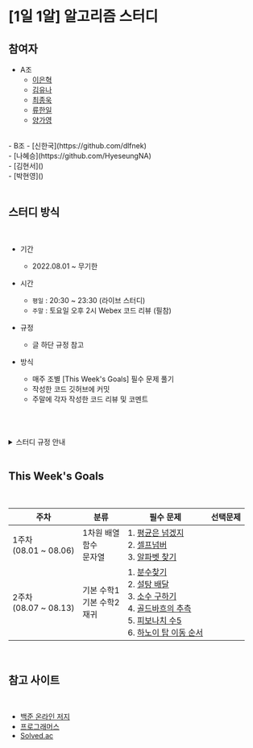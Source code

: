 # [1일 1알] 알고리즘 스터디

## 참여자
- A조
    - [이은혁](https://github.com/itmakesmesoft)</br>
    - [김유나]()</br>
    - [최종욱]()</br>
    - [류한일]()</br>
    - [양가영]()</br>
</br>
- B조
    - [신한국](https://github.com/dlfnek)</br>
    - [나혜승](https://github.com/HyeseungNA)</br>
    - [김현서]()</br>
    - [박현영]()</br>
</br>

## 스터디 방식
</br>

- 기간
    - 2022.08.01 ~ 무기한
- 시간
    - `평일` : 20:30 ~ 23:30 (라이브 스터디)
    - `주말` : 토요일 오후 2시 Webex 코드 리뷰 (필참)
- 규정
    - 글 하단 규정 참고

- 방식
    - 매주 조별 [This Week's Goals] 필수 문제 풀기
    - 작성한 코드 깃허브에 커밋
    - 주말에 각자 작성한 코드 리뷰 및 코멘트
</br>
</br>
</br>
<details>
<summary>스터디 규정 안내</summary>
<div markdown="1">
- 경고 3회 시 퇴출</br>
- 매월 1일 경고 리셋</br>
- 라이브 스터디 무단 결석 : 경고 1회 </br>
- 코드리뷰 무단 결석 : 경고 1회 및 벌칙 코드 작성</br>
* 부득이한 사정으로 라이브 스터디 참석 불가능한 경우 오후 6시 까지 미리 공지</br>
* 부득이한 사정으로 코드리뷰 참석 불가능한 경우 전일 오후 6시 까지 미리 공지</br></br>
</div>
</details>
</br>

## This Week's Goals
</br>

|주차|분류|필수 문제|선택문제|
|----|---|---|---|
|1주차<br/>(08.01 ~ 08.06)|1차원 배열 <br/> 함수 <br/> 문자열 <br/> |1. [평균은 넘겠지](https://www.acmicpc.net/problem/4344)<br/> 2. [셀프넘버](https://www.acmicpc.net/problem/4673) <br/> 3. [알파벳 찾기](https://www.acmicpc.net/problem/10809)||
|2주차<br/>(08.07 ~ 08.13)|기본 수학1 <br/> 기본 수학2 <br/> 재귀<br/> |1. [분수찾기](https://www.acmicpc.net/problem/1193)<br/> 2. [설탕 배달](https://www.acmicpc.net/problem/2839)<br/> 3. [소수 구하기](https://www.acmicpc.net/problem/1929)<br/> 4. [골드바흐의 추측](https://www.acmicpc.net/problem/9020)<br/> 5. [피보나치 수5](https://www.acmicpc.net/problem/10870)<br/> 6. [하노이 탑 이동 순서](https://www.acmicpc.net/problem/11729)<br/>||

</br>

## 참고 사이트
</br>

- [백준 온라인 저지](https://www.acmicpc.net/step)
- [프로그래머스](https://school.programmers.co.kr/learn/challenges)
- [Solved.ac](https://solved.ac/problems/level)